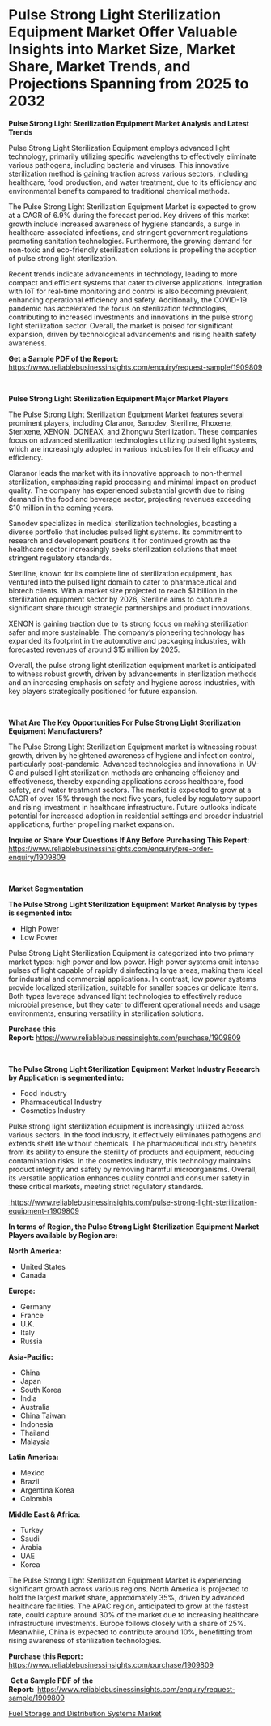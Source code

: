 <p><h1>Pulse Strong Light Sterilization Equipment Market Offer Valuable Insights into Market Size, Market Share, Market Trends, and Projections Spanning from 2025 to 2032</h1></p><p><strong>Pulse Strong Light Sterilization Equipment Market Analysis and Latest Trends</strong></p>
<p><p>Pulse Strong Light Sterilization Equipment employs advanced light technology, primarily utilizing specific wavelengths to effectively eliminate various pathogens, including bacteria and viruses. This innovative sterilization method is gaining traction across various sectors, including healthcare, food production, and water treatment, due to its efficiency and environmental benefits compared to traditional chemical methods.</p><p>The Pulse Strong Light Sterilization Equipment Market is expected to grow at a CAGR of 6.9% during the forecast period. Key drivers of this market growth include increased awareness of hygiene standards, a surge in healthcare-associated infections, and stringent government regulations promoting sanitation technologies. Furthermore, the growing demand for non-toxic and eco-friendly sterilization solutions is propelling the adoption of pulse strong light sterilization.</p><p>Recent trends indicate advancements in technology, leading to more compact and efficient systems that cater to diverse applications. Integration with IoT for real-time monitoring and control is also becoming prevalent, enhancing operational efficiency and safety. Additionally, the COVID-19 pandemic has accelerated the focus on sterilization technologies, contributing to increased investments and innovations in the pulse strong light sterilization sector. Overall, the market is poised for significant expansion, driven by technological advancements and rising health safety awareness.</p></p>
<p><strong>Get a Sample PDF of the Report:&nbsp;</strong> <a href="https://www.reliablebusinessinsights.com/enquiry/request-sample/1909809?utm_campaign=3000&utm_medium=2&utm_source=Github&utm_content=ia&utm_term=05032025&utm_id=pulse-strong-light-sterilization-equipment">https://www.reliablebusinessinsights.com/enquiry/request-sample/1909809</a></p>
<p>&nbsp;</p>
<p><strong>Pulse Strong Light Sterilization Equipment Major Market Players</strong></p>
<p><p>The Pulse Strong Light Sterilization Equipment Market features several prominent players, including Claranor, Sanodev, Steriline, Phoxene, Sterixene, XENON, DONEAX, and Zhongwu Sterilization. These companies focus on advanced sterilization technologies utilizing pulsed light systems, which are increasingly adopted in various industries for their efficacy and efficiency.</p><p>Claranor leads the market with its innovative approach to non-thermal sterilization, emphasizing rapid processing and minimal impact on product quality. The company has experienced substantial growth due to rising demand in the food and beverage sector, projecting revenues exceeding $10 million in the coming years.</p><p>Sanodev specializes in medical sterilization technologies, boasting a diverse portfolio that includes pulsed light systems. Its commitment to research and development positions it for continued growth as the healthcare sector increasingly seeks sterilization solutions that meet stringent regulatory standards.</p><p>Steriline, known for its complete line of sterilization equipment, has ventured into the pulsed light domain to cater to pharmaceutical and biotech clients. With a market size projected to reach $1 billion in the sterilization equipment sector by 2026, Steriline aims to capture a significant share through strategic partnerships and product innovations.</p><p>XENON is gaining traction due to its strong focus on making sterilization safer and more sustainable. The company’s pioneering technology has expanded its footprint in the automotive and packaging industries, with forecasted revenues of around $15 million by 2025.</p><p>Overall, the pulse strong light sterilization equipment market is anticipated to witness robust growth, driven by advancements in sterilization methods and an increasing emphasis on safety and hygiene across industries, with key players strategically positioned for future expansion.</p></p>
<p>&nbsp;</p>
<p><strong>What Are The Key Opportunities For Pulse Strong Light Sterilization Equipment Manufacturers?</strong></p>
<p><p>The Pulse Strong Light Sterilization Equipment market is witnessing robust growth, driven by heightened awareness of hygiene and infection control, particularly post-pandemic. Advanced technologies and innovations in UV-C and pulsed light sterilization methods are enhancing efficiency and effectiveness, thereby expanding applications across healthcare, food safety, and water treatment sectors. The market is expected to grow at a CAGR of over 15% through the next five years, fueled by regulatory support and rising investment in healthcare infrastructure. Future outlooks indicate potential for increased adoption in residential settings and broader industrial applications, further propelling market expansion.</p></p>
<p><strong>Inquire or Share Your Questions If Any Before Purchasing This Report:</strong> <a href="https://www.reliablebusinessinsights.com/enquiry/pre-order-enquiry/1909809?utm_campaign=3000&utm_medium=2&utm_source=Github&utm_content=ia&utm_term=05032025&utm_id=pulse-strong-light-sterilization-equipment">https://www.reliablebusinessinsights.com/enquiry/pre-order-enquiry/1909809</a></p>
<p>&nbsp;</p>
<p><strong>Market Segmentation</strong></p>
<p><strong>The Pulse Strong Light Sterilization Equipment Market Analysis by types is segmented into:</strong></p>
<p><ul><li>High Power</li><li>Low Power</li></ul></p>
<p><p>Pulse Strong Light Sterilization Equipment is categorized into two primary market types: high power and low power. High power systems emit intense pulses of light capable of rapidly disinfecting large areas, making them ideal for industrial and commercial applications. In contrast, low power systems provide localized sterilization, suitable for smaller spaces or delicate items. Both types leverage advanced light technologies to effectively reduce microbial presence, but they cater to different operational needs and usage environments, ensuring versatility in sterilization solutions.</p></p>
<p><strong>Purchase this Report:&nbsp;</strong><a href="https://www.reliablebusinessinsights.com/purchase/1909809?utm_campaign=3000&utm_medium=2&utm_source=Github&utm_content=ia&utm_term=05032025&utm_id=pulse-strong-light-sterilization-equipment">https://www.reliablebusinessinsights.com/purchase/1909809</a></p>
<p>&nbsp;</p>
<p><strong>The Pulse Strong Light Sterilization Equipment Market Industry Research by Application is segmented into:</strong></p>
<p><ul><li>Food Industry</li><li>Pharmaceutical Industry</li><li>Cosmetics Industry</li></ul></p>
<p><p>Pulse strong light sterilization equipment is increasingly utilized across various sectors. In the food industry, it effectively eliminates pathogens and extends shelf life without chemicals. The pharmaceutical industry benefits from its ability to ensure the sterility of products and equipment, reducing contamination risks. In the cosmetics industry, this technology maintains product integrity and safety by removing harmful microorganisms. Overall, its versatile application enhances quality control and consumer safety in these critical markets, meeting strict regulatory standards.</p></p>
<p><a href="https://www.reliablebusinessinsights.com/pulse-strong-light-sterilization-equipment-r1909809?utm_campaign=3000&utm_medium=2&utm_source=Github&utm_content=ia&utm_term=05032025&utm_id=pulse-strong-light-sterilization-equipment">&nbsp;https://www.reliablebusinessinsights.com/pulse-strong-light-sterilization-equipment-r1909809</a></p>
<p><strong>In terms of Region, the Pulse Strong Light Sterilization Equipment Market Players available by Region are:</strong></p>
<p>
    <p> <strong> North America: </strong>
        <ul>
            <li>United States</li>
            <li>Canada</li>
        </ul>
        </p> 
    <p> <strong> Europe: </strong>
        <ul>
            <li>Germany</li>
            <li>France</li>
            <li>U.K.</li>
            <li>Italy</li>
            <li>Russia</li>
        </ul>
        </p> 
    <p> <strong> Asia-Pacific: </strong>
        <ul>
            <li>China</li>
            <li>Japan</li>
            <li>South Korea</li>
            <li>India</li>
            <li>Australia</li>
            <li>China Taiwan</li>
            <li>Indonesia</li>
            <li>Thailand</li>
            <li>Malaysia</li>
        </ul>
        </p> 
    <p> <strong> Latin America: </strong>
        <ul>
            <li>Mexico</li>
            <li>Brazil</li>
            <li>Argentina Korea</li>
            <li>Colombia</li>
        </ul>
        </p> 
    <p> <strong> Middle East & Africa: </strong>
        <ul>
            <li>Turkey</li>
            <li>Saudi</li>
            <li>Arabia</li>
            <li>UAE</li>
            <li>Korea</li>
        </ul>
    </p>
    </p>
<p><p>The Pulse Strong Light Sterilization Equipment Market is experiencing significant growth across various regions. North America is projected to hold the largest market share, approximately 35%, driven by advanced healthcare facilities. The APAC region, anticipated to grow at the fastest rate, could capture around 30% of the market due to increasing healthcare infrastructure investments. Europe follows closely with a share of 25%. Meanwhile, China is expected to contribute around 10%, benefitting from rising awareness of sterilization technologies.</p></p>
<p><strong>Purchase this Report: </strong><a href="https://www.reliablebusinessinsights.com/purchase/1909809?utm_campaign=3000&utm_medium=2&utm_source=Github&utm_content=ia&utm_term=05032025&utm_id=pulse-strong-light-sterilization-equipment">https://www.reliablebusinessinsights.com/purchase/1909809</a></p>
<p>&nbsp;<strong>Get a Sample PDF of the Report:&nbsp;&nbsp;</strong><a href="https://www.reliablebusinessinsights.com/enquiry/request-sample/1909809?utm_campaign=3000&utm_medium=2&utm_source=Github&utm_content=ia&utm_term=05032025&utm_id=pulse-strong-light-sterilization-equipment">https://www.reliablebusinessinsights.com/enquiry/request-sample/1909809</a></p>
<p><strong></strong></p>
<p><p><a href="https://github.com/tselahiara/Market-Research-Report-List-1/blob/main/fuel-storage-and-distribution-systems-market.md?utm_campaign=3000&utm_medium=2&utm_source=Github&utm_content=ia&utm_term=05032025&utm_id=pulse-strong-light-sterilization-equipment">Fuel Storage and Distribution Systems Market</a></p></p>
